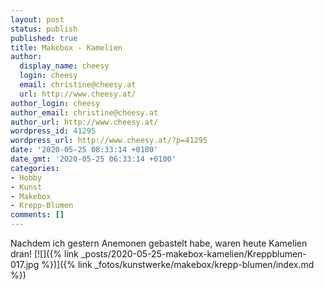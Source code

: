 ```yaml
---
layout: post
status: publish
published: true
title: Makebox - Kamelien
author:
  display_name: cheesy
  login: cheesy
  email: christine@cheesy.at
  url: http://www.cheesy.at/
author_login: cheesy
author_email: christine@cheesy.at
author_url: http://www.cheesy.at/
wordpress_id: 41295
wordpress_url: http://www.cheesy.at/?p=41295
date: '2020-05-25 08:33:14 +0100'
date_gmt: '2020-05-25 06:33:14 +0100'
categories:
- Hobby
- Kunst
- Makebox
- Krepp-Blumen
comments: []
---
```

Nachdem ich gestern Anemonen gebastelt habe, waren heute Kamelien dran!
[![]({% link _posts/2020-05-25-makebox-kamelien/Kreppblumen-017.jpg %})]({% link _fotos/kunstwerke/makebox/krepp-blumen/index.md %})

